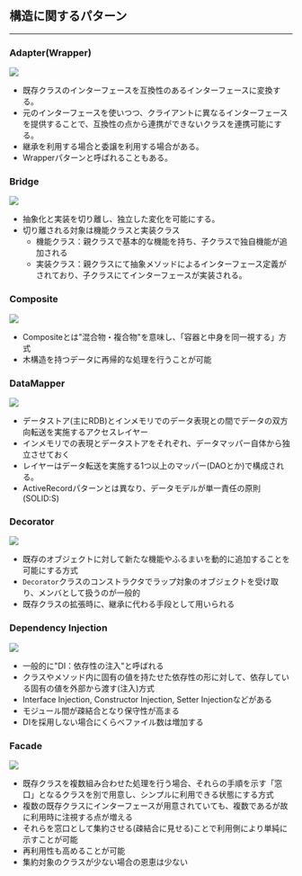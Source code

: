 ## 構造に関するパターン
---

### Adapter(Wrapper)

![](https://designpatternsphp.readthedocs.io/ja/latest/_images/uml24.png)

- 既存クラスのインターフェースを互換性のあるインターフェースに変換する。
- 元のインターフェースを使いつつ、クライアントに異なるインターフェースを提供することで、互換性の点から連携ができないクラスを連携可能にする。
- 継承を利用する場合と委譲を利用する場合がある。
- Wrapperパターンと呼ばれることもある。

### Bridge

![](https://designpatternsphp.readthedocs.io/ja/latest/_images/uml25.png)

- 抽象化と実装を切り離し、独立した変化を可能にする。
- 切り離される対象は機能クラスと実装クラス
  - 機能クラス：親クラスで基本的な機能を持ち、子クラスで独自機能が追加される
  - 実装クラス：親クラスにて抽象メソッドによるインターフェース定義がされており、子クラスにてインターフェースが実装される。

### Composite

![](https://designpatternsphp.readthedocs.io/ja/latest/_images/uml26.png)

- Compositeとは"混合物・複合物"を意味し、「容器と中身を同一視する」方式
- 木構造を持つデータに再帰的な処理を行うことが可能

### DataMapper

![](https://designpatternsphp.readthedocs.io/en/latest/_images/uml27.png)

- データストア(主にRDB)とインメモリでのデータ表現との間でデータの双方向転送を実施するアクセスレイヤー
- インメモリでの表現とデータストアをそれぞれ、データマッパー自体から独立させておく
- レイヤーはデータ転送を実施する1つ以上のマッパー(DAOとか)で構成される。
- ActiveRecordパターンとは異なり、データモデルが単一責任の原則(SOLID:S)

### Decorator

![](https://designpatternsphp.readthedocs.io/en/latest/_images/uml28.png)

- 既存のオブジェクトに対して新たな機能やふるまいを動的に追加することを可能にする方式
- `Decorator`クラスのコンストラクタでラップ対象のオブジェクトを受け取り、メンバとして扱うのが一般的
- 既存クラスの拡張時に、継承に代わる手段として用いられる

### Dependency Injection

![](https://designpatternsphp.readthedocs.io/en/latest/_images/uml29.png)

- 一般的に"DI：依存性の注入"と呼ばれる
- クラスやメソッド内に固有の値を持たせた依存性の形に対して、依存している固有の値を外部から渡す(注入)方式
- Interface Injection, Constructor Injection, Setter Injectionなどがある
- モジュール間が疎結合となり保守性が高まる
- DIを採用しない場合にくらべファイル数は増加する

### Facade

![](https://designpatternsphp.readthedocs.io/ja/latest/_images/uml30.png)

- 既存クラスを複数組み合わせた処理を行う場合、それらの手順を示す「窓口」となるクラスを別で用意し、シンプルに利用できる状態にする方式
- 複数の既存クラスにインターフェースが用意されていても、複数であるが故に利用時に注視する点が増える
- それらを窓口として集約させる(疎結合に見せる)ことで利用側により単純に示すことが可能
- 再利用性も高めることが可能
- 集約対象のクラスが少ない場合の恩恵は少ない